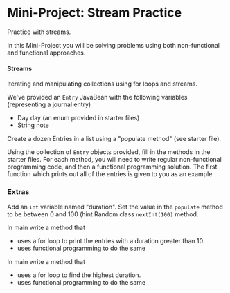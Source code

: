 # Mini-Project: Stream Practice
Practice with streams.

In this Mini-Project you will be solving problems using both non-functional and functional approaches.

#### Streams  

Iterating and manipulating collections using for loops and streams.

We've provided an `Entry` JavaBean with the following variables (representing a journal entry)

- Day day (an enum provided in starter files)
- String note

Create a dozen Entries in a list using a "populate method" (see starter file).

Using the collection of `Entry` objects provided, fill in the methods in the starter files. For each method, you will need to write regular non-functional programming code, and then a functional programming solution. The first function which prints out all of the entries is given to you as an example.

### Extras  

Add an `int` variable named "duration". Set the value in the `populate` method to be between 0 and 100 (hint Random class `nextInt(100)` method.

In main write a method that

- uses a for loop to print the entries with a duration greater than 10.
- uses functional programming to do the same

In main write a method that

- uses a for loop to find the highest duration.
- uses functional programming to do the same